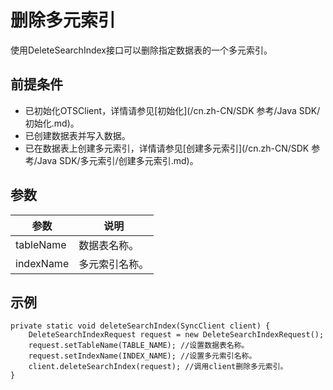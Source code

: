 # 删除多元索引

使用DeleteSearchIndex接口可以删除指定数据表的一个多元索引。

## 前提条件

-   已初始化OTSClient，详情请参见[初始化](/cn.zh-CN/SDK 参考/Java SDK/初始化.md)。
-   已创建数据表并写入数据。
-   已在数据表上创建多元索引，详情请参见[创建多元索引](/cn.zh-CN/SDK 参考/Java SDK/多元索引/创建多元索引.md)。

## 参数

|参数|说明|
|--|--|
|tableName|数据表名称。|
|indexName|多元索引名称。|

## 示例

```
private static void deleteSearchIndex(SyncClient client) {
    DeleteSearchIndexRequest request = new DeleteSearchIndexRequest();
    request.setTableName(TABLE_NAME); //设置数据表名称。
    request.setIndexName(INDEX_NAME); //设置多元索引名称。
    client.deleteSearchIndex(request); //调用client删除多元索引。
}
```

